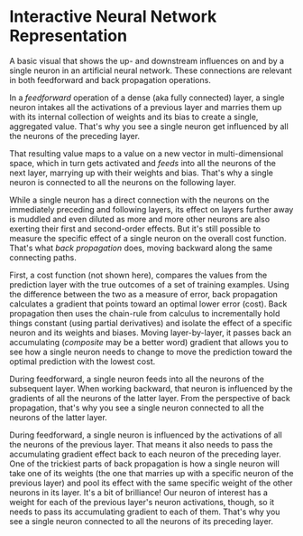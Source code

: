 # Interactive Neural Network Representation

A basic visual that shows the up- and downstream influences on and by a single neuron in an artificial neural network. These connections are relevant in both feedforward and back propagation operations.

In a *feedforward* operation of a dense (aka fully connected) layer, a single neuron intakes all the activations of a previous layer and marries them up with its internal collection of weights and its bias to create a single, aggregated value. That's why you see a single neuron get influenced by all the neurons of the preceding layer.

That resulting value maps to a value on a new vector in multi-dimensional space, which in turn gets activated and *feeds* into all the neurons of the next layer, marrying up with their weights and bias. That's why a single neuron is connected to all the neurons on the following layer. 

While a single neuron has a direct connection with the neurons on the immediately preceding and following layers, its effect on layers further away is muddled and even diluted as more and more other neurons are also exerting their first and second-order effects. But it's still possible to measure the specific effect of a single neuron on the overall cost function. That's what *back propagation* does, moving backward along the same connecting paths.

First, a cost function (not shown here), compares the values from the prediction layer with the true outcomes of a set of training examples. Using the difference between the two as a measure of error, back propagation calculates a gradient that points toward an optimal lower error (cost). Back propagation then uses the chain-rule from calculus to incrementally hold things constant (using partial derivatives) and isolate the effect of a specific neuron and its weights and biases. Moving layer-by-layer, it passes back an accumulating (*composite* may be a better word) gradient that allows you to see how a single neuron needs to change to move the prediction toward the optimal prediction with the lowest cost.

During feedforward, a single neuron feeds into all the neurons of the subsequent layer. When working backward, that neuron is influenced by the gradients of all the neurons of the latter layer. From the perspective of back propagation, that's why you see a single neuron connected to all the neurons of the latter layer.

During feedforward, a single neuron is influenced by the activations of all the neurons of the previous layer. That means it also needs to pass the accumulating gradient effect back to each neuron of the preceding layer. One of the trickiest parts of back propagation is how a single neuron will take one of its weights (the one that marries up with a specific neuron of the previous layer) and pool its effect with the same specific weight of the other neurons in its layer. It's a bit of brilliance! Our neuron of interest has a weight for each of the previous layer's neuron activations, though, so it needs to pass its accumulating gradient to each of them. That's why you see a single neuron connected to all the neurons of its preceding layer.